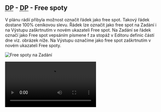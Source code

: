 ﻿---
categories: [fenix]
layout: fenix
---
## <abbr title="Detailní plán">DP</abbr> - <abbr title="Plán rádií">DP</abbr> - Free spoty
V plánu rádií přibyla možnost označit řádek jako free spot. Takový řádek dostane 100% ceníkovou slevu. 
Řádek lze označit jako free spot na Zadání i na Výstupu zaškrtnutím v novém ukazateli Free spot. Na Zadání se řádek označí jako Free spot vepsáním písmene f za stopáž v Editoru definic částí dne viz. obrázek níže.
Na Výstupu označíme jako free spot zaškrtnutím v novém ukazateli Free spoty.

![Free spoty na Zadání]({{site.url}}/data/freespot.png "Free spoty na Zadání")

<video src="{{site.url}}/data/freespoty.mp4" type="video/mp4" controls>Free spoty</video>   

